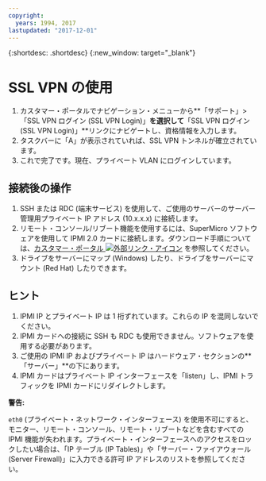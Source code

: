 ```yaml
---
copyright:
  years: 1994, 2017
lastupdated: "2017-12-01"
---
```


{:shortdesc: .shortdesc}
{:new_window: target="_blank"}

# SSL VPN の使用

1. カスタマー・ポータルでナビゲーション・メニューから**「サポート」>「SSL VPN ログイン (SSL VPN Login)」**を選択して**「SSL VPN ログイン (SSL VPN Login)」**リンクにナビゲートし、資格情報を入力します。
2. タスクバーに「A」が表示されていれば、SSL VPN トンネルが確立されています。
3. これで完了です。現在、プライベート VLAN にログインしています。

## 接続後の操作

1. SSH または RDC (端末サービス) を使用して、ご使用のサーバーのサーバー管理用プライベート IP アドレス (10.x.x.x) に接続します。
2. リモート・コンソール/リブート機能を使用するには、SuperMicro ソフトウェアを使用して IPMI 2.0 カードに接続します。ダウンロード手順については、[カスタマー・ポータル ![外部リンク・アイコン](../../icons/launch-glyph.svg "外部リンク・アイコン")](https://control.softlayer.com/) を参照してください。
3. ドライブをサーバーにマップ (Windows) したり、ドライブをサーバーにマウント (Red Hat) したりできます。

## ヒント

1. IPMI IP とプライベート IP は 1 桁ずれています。これらの IP を混同しないでください。
2. IPMI カードへの接続に SSH も RDC も使用できません。ソフトウェアを使用する必要があります。
3. ご使用の IPMI IP およびプライベート IP はハードウェア・セクションの**「サーバー」**の下にあります。
4. IPMI カードはプライベート IP インターフェースを「listen」し、IPMI トラフィックを IPMI カードにリダイレクトします。

**警告:**

`eth0` (プライベート・ネットワーク・インターフェース) を使用不可にすると、モニター、リモート・コンソール、リモート・リブートなどを含むすべての IPMI 機能が失われます。プライベート・インターフェースへのアクセスをロックしたい場合は、「IP テーブル (IP Tables)」や「サーバー・ファイアウォール (Server Firewall)」に入力できる許可 IP アドレスのリストを参照してください。
